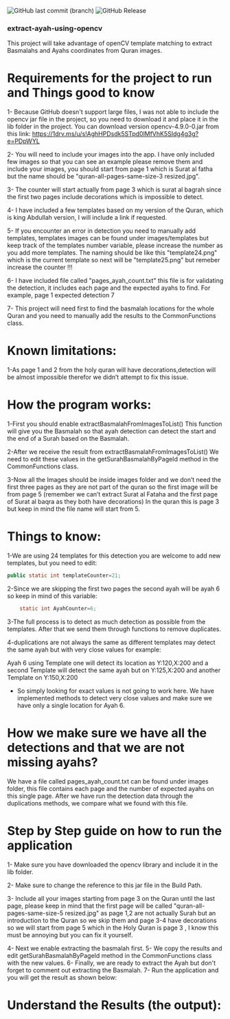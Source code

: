 ![GitHub last commit (branch)](https://img.shields.io/github/last-commit/fahad-alkamli/extract-ayah-using-opencv/main)
![GitHub Release](https://img.shields.io/github/v/release/fahad-alkamli/extract-ayah-using-opencv)


### extract-ayah-using-opencv
This project will take advantage of openCV template matching to extract Basmalahs and Ayahs coordinates from Quran images.

# Requirements for the project to run and Things good to know

1- Because GitHub doesn't support large files, I was not able to include the opencv jar file in the project, so you need to download it and place it in the lib folder in the project. You can download version opencv-4.9.0-0.jar from this link: https://1drv.ms/u/s!AghHPDsdk5STpd0lMfVhK5SIdg4g3g?e=PDpWYL


2- You will need to include your images into the app. I have only included few images so that you can see an example please remove them and include your images, you should start from page 1 which is Surat al fatha but the name should be "quran-all-pages-same-size-3 resized.jpg".

3- The counter will start actually from page 3 which is surat al bagrah since the first two pages include decorations which is impossible to detect.

4- I have included a few templates based on my version of the Quran, which is king Abdullah version, I will include a link if requested.

5- If you encounter an error in detection you need to manually add templates, templates images can be found under images/templates but keep track of the templates number variable, please increase the number as you add more templates. The naming should be like this "template24.png" which is the current template so next will be "template25.png" but remeber increase the counter !!!

6- I have included file called "pages_ayah_count.txt" this file is for validating the detection, it includes each page and the expected ayahs to find.
For example, page 1 expected detection 7

7- This project will need first to find the basmalah locations for the whole Quran and you need to manually add the results to the CommonFunctions class.


# Known limitations:

1-As page 1 and 2 from the holy quran will have decorations,detection will be almost impossible therefor we didn’t attempt to fix this issue.

# How the program works:
1-First you should enable extractBasmalahFromImagesToList() This function will give you the Basmalah so that ayah detection can detect the start and the end of a Surah based on the Basmalah.

2-After we receive the result from extractBasmalahFromImagesToList() We need to edit these values in the getSurahBasmalahByPageId method in the CommonFunctions class.

3-Now all the Images should be inside images folder and we don’t need the first three pages as they are not part of the quran so the first image will be from page 5 (remember we can’t extract Surat al Fataha  and the first page of Surat al baqra as they both have decorations) In the quran this is page 3 but keep in mind the file name will start from 5.


# Things to know:
1-We are using 24 templates for this detection you are welcome to add new templates, but you need to edit:
```java
public static int templateCounter=21;
```

2-Since we are skipping the first two pages the second ayah will be ayah 6 so keep in mind of this variable:
```java
	static int AyahCounter=6;
```
3-The full process is to detect as much detection as possible from the templates. After that we send them through functions to remove duplicates.

4-duplications are not always the same as different templates may detect the same ayah but with very close values for example:

Ayah 6 using Template one will detect its location as Y:120,X:200 and  a second Template will detect the same ayah but on Y:125,X:200 and another Template on Y:150,X:200
* So simply looking for exact values is not going to work here. We have implemented methods to detect very close values and make sure we have only a single location for Ayah 6.



#  How we make sure we have all the detections and that we are not missing ayahs?
We have a file called pages_ayah_count.txt can be found under images folder, this file contains each page and the number of expected ayahs on this single page.
After we have run the detection data through the duplications methods, we compare what we found with this file.

# Step by Step guide on how to run the application 
1- Make sure you have downloaded the opencv library and include it in the lib folder.

2- Make sure to change the reference to this jar file in the Build Path.

3- Include all your images starting from page 3 on the Quran until the last page, please keep in mind that the first page will be called "quran-all-pages-same-size-5 resized.jpg"  as page 1,2 are not actually Surah but an introduction to the Quran so we skip them and page 3-4 have decorations so we will start from page 5 which in the Holy Quran is page 3 , I know this must be annoying but you can fix it yourself.

4- Next we enable extracting the basmalah first.
5- We copy the results and edit getSurahBasmalahByPageId method in the CommonFunctions class with the new values.
6- Finally, we are ready to extract the Ayah but don't forget to comment out extracting the Basmalah.
7- Run the application and you will get the result as shown below:


# Understand the Results (the output):
